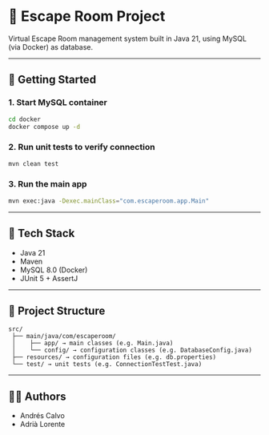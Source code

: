 # 🧩 Escape Room Project

Virtual Escape Room management system built in Java 21, using MySQL (via Docker) as database.

---

## 🚀 Getting Started

### 1. Start MySQL container
```bash
cd docker
docker compose up -d
```

### 2. Run unit tests to verify connection
```bash
mvn clean test
```

### 3. Run the main app
```bash
mvn exec:java -Dexec.mainClass="com.escaperoom.app.Main"
```

---

## 🧱 Tech Stack
- Java 21
- Maven
- MySQL 8.0 (Docker)
- JUnit 5 + AssertJ

---

## 🧩 Project Structure
```
src/
 ├── main/java/com/escaperoom/
 │    ├── app/ → main classes (e.g. Main.java)
 │    └── config/ → configuration classes (e.g. DatabaseConfig.java)
 ├── resources/ → configuration files (e.g. db.properties)
 └── test/ → unit tests (e.g. ConnectionTestTest.java)
```

---

## 🧑‍💻 Authors
- Andrés Calvo
- Adrià Lorente